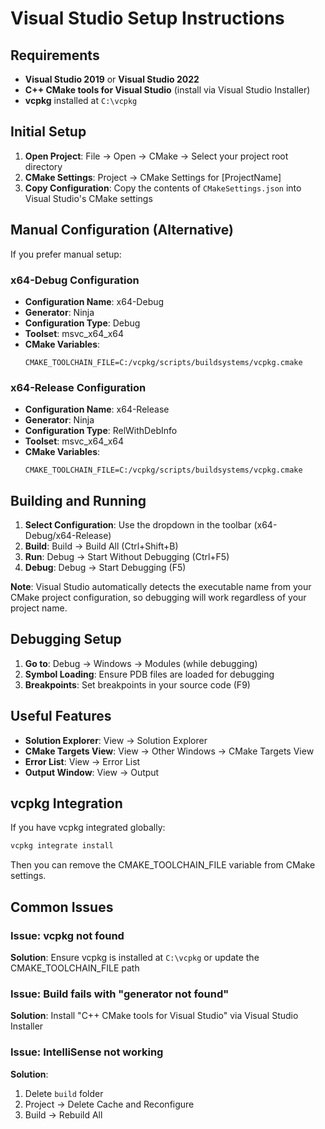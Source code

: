 # Visual Studio Setup Instructions

## Requirements

- **Visual Studio 2019** or **Visual Studio 2022**
- **C++ CMake tools for Visual Studio** (install via Visual Studio Installer)
- **vcpkg** installed at `C:\vcpkg`

## Initial Setup

1. **Open Project**: File → Open → CMake → Select your project root directory
2. **CMake Settings**: Project → CMake Settings for [ProjectName]
3. **Copy Configuration**: Copy the contents of `CMakeSettings.json` into Visual Studio's CMake settings

## Manual Configuration (Alternative)

If you prefer manual setup:

### x64-Debug Configuration
- **Configuration Name**: x64-Debug
- **Generator**: Ninja
- **Configuration Type**: Debug
- **Toolset**: msvc_x64_x64
- **CMake Variables**:
  ```
  CMAKE_TOOLCHAIN_FILE=C:/vcpkg/scripts/buildsystems/vcpkg.cmake
  ```

### x64-Release Configuration
- **Configuration Name**: x64-Release  
- **Generator**: Ninja
- **Configuration Type**: RelWithDebInfo
- **Toolset**: msvc_x64_x64
- **CMake Variables**:
  ```
  CMAKE_TOOLCHAIN_FILE=C:/vcpkg/scripts/buildsystems/vcpkg.cmake
  ```

## Building and Running

1. **Select Configuration**: Use the dropdown in the toolbar (x64-Debug/x64-Release)
2. **Build**: Build → Build All (Ctrl+Shift+B)
3. **Run**: Debug → Start Without Debugging (Ctrl+F5)
4. **Debug**: Debug → Start Debugging (F5)

**Note**: Visual Studio automatically detects the executable name from your CMake project configuration, so debugging will work regardless of your project name.

## Debugging Setup

1. **Go to**: Debug → Windows → Modules (while debugging)
2. **Symbol Loading**: Ensure PDB files are loaded for debugging
3. **Breakpoints**: Set breakpoints in your source code (F9)

## Useful Features

- **Solution Explorer**: View → Solution Explorer
- **CMake Targets View**: View → Other Windows → CMake Targets View  
- **Error List**: View → Error List
- **Output Window**: View → Output

## vcpkg Integration

If you have vcpkg integrated globally:
```cmd
vcpkg integrate install
```

Then you can remove the CMAKE_TOOLCHAIN_FILE variable from CMake settings.

## Common Issues

### Issue: vcpkg not found
**Solution**: Ensure vcpkg is installed at `C:\vcpkg` or update the CMAKE_TOOLCHAIN_FILE path

### Issue: Build fails with "generator not found"
**Solution**: Install "C++ CMake tools for Visual Studio" via Visual Studio Installer

### Issue: IntelliSense not working
**Solution**: 
1. Delete `build` folder
2. Project → Delete Cache and Reconfigure
3. Build → Rebuild All